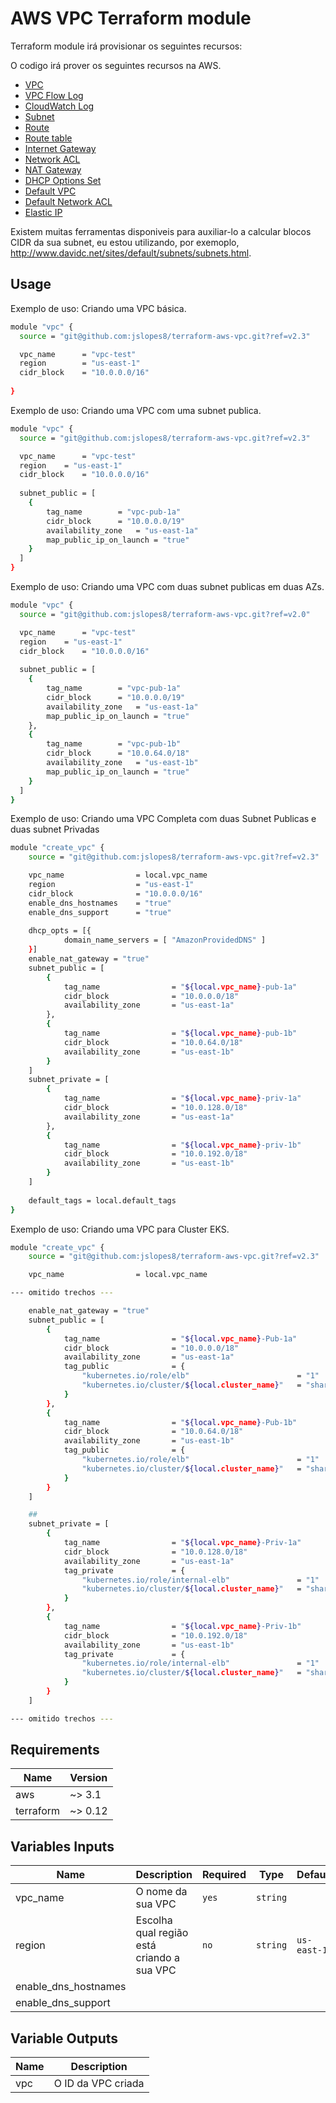 # AWS VPC Terraform module

Terraform module irá provisionar os seguintes recursos:

O codigo irá prover os seguintes recursos na AWS.
* [VPC](https://www.terraform.io/docs/providers/aws/r/vpc.html)
* [VPC Flow Log](https://www.terraform.io/docs/providers/aws/r/flow_log.html)
* [CloudWatch Log](https://www.terraform.io/docs/providers/aws/r/cloudwatch_log_group.html)
* [Subnet](https://www.terraform.io/docs/providers/aws/r/subnet.html)
* [Route](https://www.terraform.io/docs/providers/aws/r/route.html)
* [Route table](https://www.terraform.io/docs/providers/aws/r/route_table.html)
* [Internet Gateway](https://www.terraform.io/docs/providers/aws/r/internet_gateway.html)
* [Network ACL](https://www.terraform.io/docs/providers/aws/r/network_acl.html)
* [NAT Gateway](https://www.terraform.io/docs/providers/aws/r/nat_gateway.html)
* [DHCP Options Set](https://www.terraform.io/docs/providers/aws/r/vpc_dhcp_options.html)
* [Default VPC](https://www.terraform.io/docs/providers/aws/r/default_vpc.html)
* [Default Network ACL](https://www.terraform.io/docs/providers/aws/r/default_network_acl.html)
* [Elastic IP](https://www.terraform.io/docs/providers/aws/r/eip.html)

Existem muitas ferramentas disponiveis para auxiliar-lo a calcular blocos CIDR da sua subnet, eu estou utilizando, por exemoplo, http://www.davidc.net/sites/default/subnets/subnets.html.


## Usage
Exemplo de uso: Criando uma VPC básica.
```bash
module "vpc" {
  source = "git@github.com:jslopes8/terraform-aws-vpc.git?ref=v2.3"

  vpc_name		= "vpc-test"
  region 		= "us-east-1"
  cidr_block	= "10.0.0.0/16"
	
}
```
Exemplo de uso: Criando uma VPC com uma subnet publica.
```bash
module "vpc" {
  source = "git@github.com:jslopes8/terraform-aws-vpc.git?ref=v2.3"

  vpc_name    	= "vpc-test"
  region 	= "us-east-1"
  cidr_block  	= "10.0.0.0/16"
  
  subnet_public = [
  	{
		tag_name		= "vpc-pub-1a"
		cidr_block 		= "10.0.0.0/19"
		availability_zone 	= "us-east-1a"
		map_public_ip_on_launch	= "true"
	}
  ]
}
```
Exemplo de uso: Criando uma VPC com duas subnet publicas em duas AZs.
```bash
module "vpc" {
  source = "git@github.com:jslopes8/terraform-aws-vpc.git?ref=v2.0"

  vpc_name    	= "vpc-test"
  region 	= "us-east-1"
  cidr_block  	= "10.0.0.0/16"
  
  subnet_public = [
  	{
		tag_name		= "vpc-pub-1a"
		cidr_block 		= "10.0.0.0/19"
		availability_zone 	= "us-east-1a"
		map_public_ip_on_launch	= "true"
	},
  	{
		tag_name		= "vpc-pub-1b"
		cidr_block 		= "10.0.64.0/18"
		availability_zone 	= "us-east-1b"
		map_public_ip_on_launch	= "true"
	}
  ]
}
```

Exemplo de uso: Criando uma VPC Completa com duas Subnet Publicas e duas subnet Privadas

```bash
module "create_vpc" {
  	source = "git@github.com:jslopes8/terraform-aws-vpc.git?ref=v2.3"

  	vpc_name    			= local.vpc_name
	region 					= "us-east-1"
  	cidr_block  			= "10.0.0.0/16"
  	enable_dns_hostnames 	= "true"
  	enable_dns_support   	= "true"
	
	dhcp_opts = [{
			domain_name_servers = [ "AmazonProvidedDNS" ]
	}]
    enable_nat_gateway = "true"
  	subnet_public = [
    	{
			tag_name				= "${local.vpc_name}-pub-1a"
			cidr_block 				= "10.0.0.0/18"
			availability_zone 		= "us-east-1a"
    	},
    	{
			tag_name				= "${local.vpc_name}-pub-1b"
			cidr_block 				= "10.0.64.0/18"
			availability_zone 		= "us-east-1b"
    	}
    ]
    subnet_private = [
        {
			tag_name				= "${local.vpc_name}-priv-1a"
			cidr_block 				= "10.0.128.0/18"
			availability_zone 		= "us-east-1a"
    	},
        {
			tag_name				= "${local.vpc_name}-priv-1b"
			cidr_block 				= "10.0.192.0/18"
			availability_zone 		= "us-east-1b"
    	}
  	]
	
    default_tags = local.default_tags
}
```

Exemplo de uso: Criando uma VPC para Cluster EKS.

```bash
module "create_vpc" {
  	source = "git@github.com:jslopes8/terraform-aws-vpc.git?ref=v2.3"

  	vpc_name    			= local.vpc_name

--- omitido trechos ---

    enable_nat_gateway = "true"
  	subnet_public = [
    	{
			tag_name				= "${local.vpc_name}-Pub-1a"
			cidr_block 				= "10.0.0.0/18"
			availability_zone 		= "us-east-1a"
			tag_public				= {
				"kubernetes.io/role/elb"						= "1"
				"kubernetes.io/cluster/${local.cluster_name}" 	= "shared"
			}
    	},
    	{
			tag_name				= "${local.vpc_name}-Pub-1b"
			cidr_block 				= "10.0.64.0/18"
			availability_zone 		= "us-east-1b"
			tag_public				= {
				"kubernetes.io/role/elb"						= "1"
				"kubernetes.io/cluster/${local.cluster_name}" 	= "shared"
			}
    	}
    ]

	## 
    subnet_private = [
        {
			tag_name				= "${local.vpc_name}-Priv-1a"
			cidr_block 				= "10.0.128.0/18"
			availability_zone 		= "us-east-1a"
			tag_private				= {
				"kubernetes.io/role/internal-elb"				= "1"
				"kubernetes.io/cluster/${local.cluster_name}" 	= "shared"
			}
    	},
        {
			tag_name				= "${local.vpc_name}-Priv-1b"
			cidr_block 				= "10.0.192.0/18"
			availability_zone 		= "us-east-1b"
			tag_private				= {
				"kubernetes.io/role/internal-elb"				= "1"
				"kubernetes.io/cluster/${local.cluster_name}" 	= "shared"
			}
    	}
  	]

--- omitido trechos ---

```


## Requirements
| Name | Version |
| ---- | ------- |
| aws | ~> 3.1 |
| terraform | ~> 0.12 |

<!-- BEGINNING OF PRE-COMMIT-TERRAFORM DOCS HOOK -->
## Variables Inputs
| Name | Description | Required | Type | Default |
| ---- | ----------- | -------- | ---- | ------- |
| vpc_name | O nome da sua VPC | `yes` | `string` | ` ` |
| region | Escolha qual região está criando a sua VPC | `no` | `string` | `us-east-1` |
| enable_dns_hostnames |
| enable_dns_support |

## Variable Outputs
<!-- END OF PRE-COMMIT-TERRAFORM DOCS HOOK -->
| Name | Description |
| ---- | ----------- |
| vpc | O ID da VPC criada |
